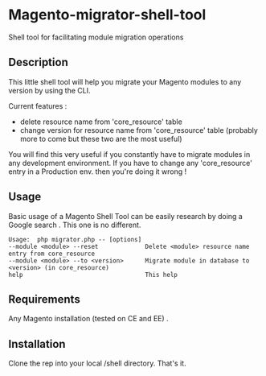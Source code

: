 Magento-migrator-shell-tool
===========================

Shell tool for facilitating module migration operations

Description
-------------------

This little shell tool will help you migrate your Magento modules to any version 
by using the CLI. 

Current features :

- delete resource name from 'core_resource' table
- change version for resource name from 'core_resource' table
(probably more to come but these two are the most useful)

You will find this very useful if you constantly have to migrate modules in any development 
environment. If you have to change any 'core_resource' entry in a Production env. then you're 
doing it wrong !

Usage
-------------------

Basic usage of a Magento Shell Tool can be easily research by doing a Google search . This one
is no different.

    Usage:  php migrator.php -- [options]
    --module <module> --reset             Delete <module> resource name entry from core_resource
    --module <module> --to <version>      Migrate module in database to <version> (in core_resource)
    help                                  This help
    
Requirements
-------------------

Any Magento installation (tested on CE and EE) .


Installation
--------------------

Clone the rep into your local /shell directory. That's it.

